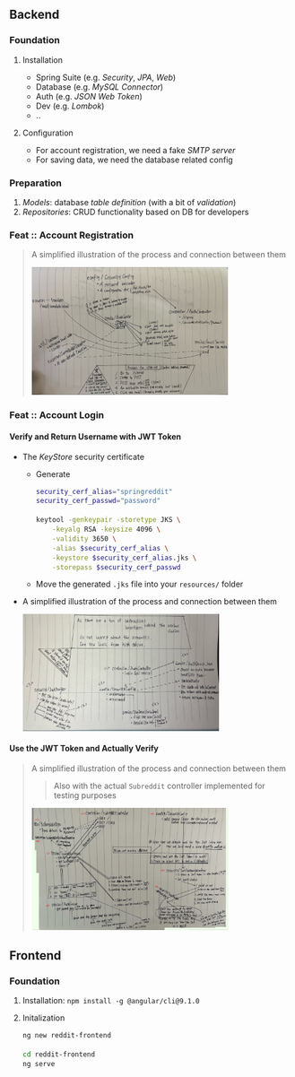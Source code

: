 
## Backend

### Foundation

1. Installation
    - Spring Suite (e.g. *Security*, *JPA*, *Web*)
    - Database (e.g. *MySQL Connector*)
    - Auth (e.g. *JSON Web Token*)
    - Dev (e.g. *Lombok*)
    - ..

2. Configuration
    - For account registration, we need a fake *SMTP server*
    - For saving data, we need the database related config

### Preparation

1. *Models*: database *table definition* (with a bit of *validation*)
2. *Repositories*: CRUD functionality based on DB for developers

### Feat :: Account Registration

> A simplified illustration of the process and connection between them
>
> <img src="./doc-images/001-account-registration.jpg" width="350" height="auto" alt="Illustration of the process of implementing the account registration" />

### Feat :: Account Login

#### Verify and Return Username with JWT Token

- The *KeyStore* security certificate

  - Generate

    ```bash
    security_cerf_alias="springreddit"
    security_cerf_passwd="password"

    keytool -genkeypair -storetype JKS \
        -keyalg RSA -keysize 4096 \
        -validity 3650 \
        -alias $security_cerf_alias \
        -keystore $security_cerf_alias.jks \
        -storepass $security_cerf_passwd
    ```

  - Move the generated `.jks` file into your `resources/` folder

- A simplified illustration of the process and connection between them

    <img src="./doc-images/002-account-login-return-jwttoken.jpg" width="350" height="auto" alt="Illustration of the process of implementing the account login" />

#### Use the JWT Token and Actually Verify

> A simplified illustration of the process and connection between them
>> Also with the actual `Subreddit` controller implemented for testing purposes
>
> <img src="./doc-images/003-account-login-via-jwttoken.jpg" width="350" height="auto" alt="Illustration of the process of implementing the account login via the token verification" />

## Frontend

### Foundation

1. Installation: `npm install -g @angular/cli@9.1.0`
2. Initalization

    ```bash
    ng new reddit-frontend

    cd reddit-frontend
    ng serve
    ```
